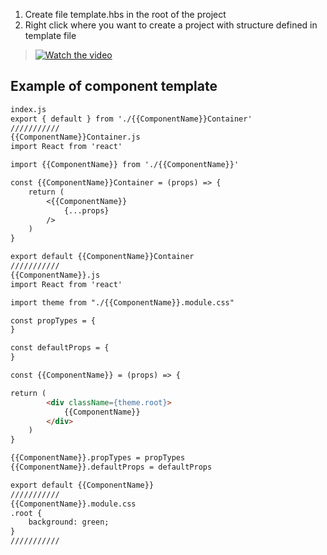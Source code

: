 1. Create file template.hbs in the root of the project
2. Right click where you want to create a project with structure defined in template file

> [![Watch the video](https://i.ytimg.com/vi/sDemlwm0UHA/hqdefault.jpg)](https://youtu.be/sDemlwm0UHA)

## Example of component template

```md
index.js
export { default } from './{{ComponentName}}Container'
///////////
{{ComponentName}}Container.js
import React from 'react'

import {{ComponentName}} from './{{ComponentName}}'

const {{ComponentName}}Container = (props) => {
    return (
        <{{ComponentName}}
            {...props}
        />
    )
}

export default {{ComponentName}}Container
///////////
{{ComponentName}}.js
import React from 'react'

import theme from "./{{ComponentName}}.module.css"

const propTypes = {
}

const defaultProps = {
}

const {{ComponentName}} = (props) => {

return (
        <div className={theme.root}>
            {{ComponentName}}
        </div>
    )
}

{{ComponentName}}.propTypes = propTypes
{{ComponentName}}.defaultProps = defaultProps

export default {{ComponentName}}
///////////
{{ComponentName}}.module.css
.root {
    background: green;
}
///////////
```
